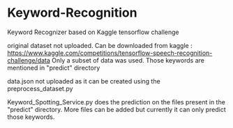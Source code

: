 # Keyword-Recognition
Keyword Recognizer based on Kaggle tensorflow challenge

original dataset not uploaded. Can be downloaded from kaggle : https://www.kaggle.com/competitions/tensorflow-speech-recognition-challenge/data
Only a subset of data was used. Those keywords are mentioned in "predict" directory

data.json not uploaded as it can be created using the preprocess_dataset.py

Keyword_Spotting_Service.py does the prediction on the files present in the "predict" directory. More files can be added but currently it can only predict those keywords.
